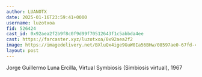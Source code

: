 ```yaml
---
author: LUANOTX
date: 2025-01-16T23:59:41+0000
username: luzotxoa
fid: 526424
cast_id: 0x92aea2f2b9f8c0f9d99f70512643f1c5abbda4ee
cast: https://farcaster.xyz/luzotxoa/0x92aea2f2
image: https://imagedelivery.net/BXluQx4ige9GuW0Ia56BHw/08597ae0-67fd-4056-177f-a83f34162400/original
layout: post
---
```


Jorge Guillermo Luna Ercilla, Virtual Symbiosis (Simbiosis virtual), 1967

<img src='https://imagedelivery.net/BXluQx4ige9GuW0Ia56BHw/08597ae0-67fd-4056-177f-a83f34162400/original' alt='' referrerpolicy='no-referrer'/>
